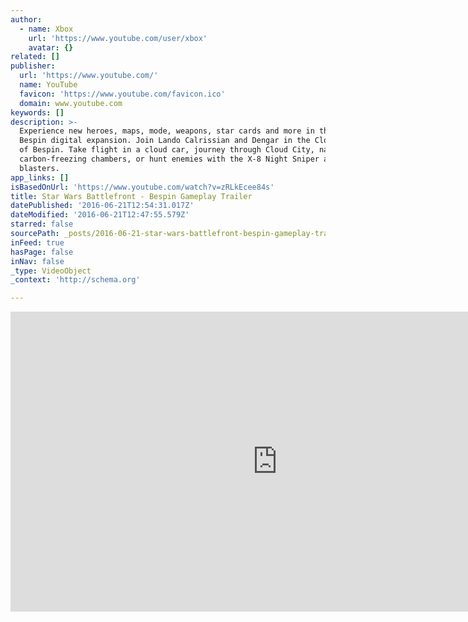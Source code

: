 ```yaml
---
author:
  - name: Xbox
    url: 'https://www.youtube.com/user/xbox'
    avatar: {}
related: []
publisher:
  url: 'https://www.youtube.com/'
  name: YouTube
  favicon: 'https://www.youtube.com/favicon.ico'
  domain: www.youtube.com
keywords: []
description: >-
  Experience new heroes, maps, mode, weapons, star cards and more in the new
  Bespin digital expansion. Join Lando Calrissian and Dengar in the Cloud City
  of Bespin. Take flight in a cloud car, journey through Cloud City, navigate
  carbon-freezing chambers, or hunt enemies with the X-8 Night Sniper and EE-4
  blasters.
app_links: []
isBasedOnUrl: 'https://www.youtube.com/watch?v=zRLkEcee84s'
title: Star Wars Battlefront - Bespin Gameplay Trailer
datePublished: '2016-06-21T12:54:31.017Z'
dateModified: '2016-06-21T12:47:55.579Z'
starred: false
sourcePath: _posts/2016-06-21-star-wars-battlefront-bespin-gameplay-trailer.md
inFeed: true
hasPage: false
inNav: false
_type: VideoObject
_context: 'http://schema.org'

---
```

<iframe src="https://cdn.embedly.com/widgets/media.html?src=https%3A%2F%2Fwww.youtube.com%2Fembed%2FzRLkEcee84s%3Ffeature%3Doembed&amp;url=http%3A%2F%2Fwww.youtube.com%2Fwatch%3Fv%3DzRLkEcee84s&amp;image=https%3A%2F%2Fi.ytimg.com%2Fvi%2FzRLkEcee84s%2Fhqdefault.jpg&amp;key=b7d04c9b404c499eba89ee7072e1c4f7&amp;type=text%2Fhtml&amp;schema=youtube" width="854" height="480" scrolling="no" frameborder="0" allowfullscreen="" style=""></iframe>
